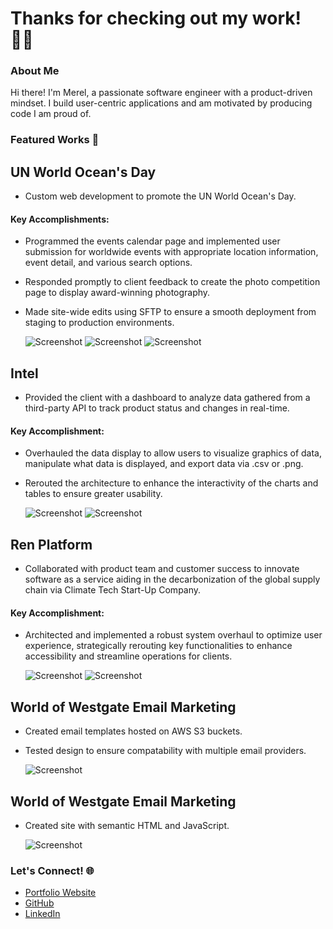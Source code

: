 # Thanks for checking out my work! 👩‍💻

### About Me
Hi there! I'm Merel, a passionate software engineer with a product-driven mindset. I build user-centric applications and am motivated by producing code I am proud of.

### Featured Works 🌟

## UN World Ocean's Day
- Custom web development to promote the UN World Ocean's Day.

#### Key Accomplishments:
- Programmed the events calendar page and implemented user submission for worldwide events with appropriate location information, event detail, and various search options.
- Responded promptly to client feedback to create the photo competition page to display award-winning photography.
- Made site-wide edits using SFTP to ensure a smooth deployment from staging to production environments.
  
  ![Screenshot](./assets/images/unworldocean_photo-competition.png)
  ![Screenshot](./assets/images/unworldocean_event-calendar_.png)
  ![Screenshot](./assets/images/unworldocean_home.png)

## Intel
- Provided the client with a dashboard to analyze data gathered from a third-party API to track product status and changes in real-time.

#### Key Accomplishment:
- Overhauled the data display to allow users to visualize graphics of data, manipulate what data is displayed, and export data via .csv or .png.
- Rerouted the architecture to enhance the interactivity of the charts and tables to ensure greater usability.
  
  ![Screenshot](./assets/images/intel1.png)
  ![Screenshot](./assets/images/intel2.png)

## Ren Platform
- Collaborated with product team and customer success to innovate software as a service aiding in the decarbonization of the global supply chain via Climate Tech Start-Up Company.

#### Key Accomplishment:
- Architected and implemented a robust system overhaul to optimize user experience, strategically rerouting key functionalities to enhance accessibility and streamline operations for clients.
  
  ![Screenshot](./assets/images/new-correlations-page.png)
  ![Screenshot](./assets/images/ren.png)

## World of Westgate Email Marketing 
- Created email templates hosted on AWS S3 buckets.
- Tested design to ensure compatability with multiple email providers. 
  
  ![Screenshot](./assets/images/wgr.emails.html.png)

## World of Westgate Email Marketing 
- Created site with semantic HTML and JavaScript. 

  ![Screenshot](./assets/images/2023-report.clevelandsightcenter.org.png)


### Let's Connect! 🌐

- [Portfolio Website](https://mereljac.dev)
- [GitHub](https://github.com/MerelJac)
- [LinkedIn](https://www.linkedin.com/in/merel-b-jacobs)
